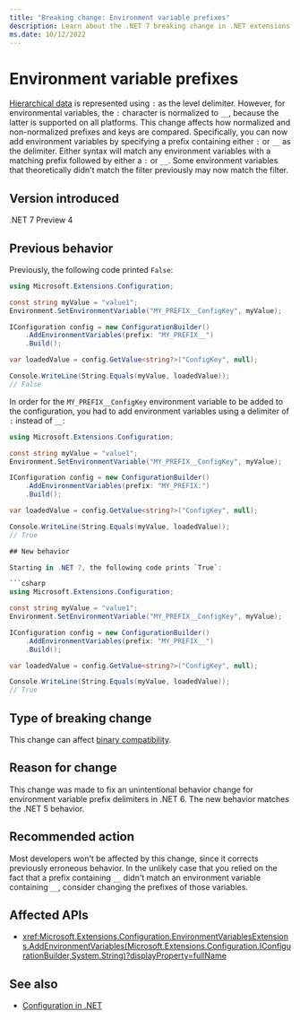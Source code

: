 ```yaml
---
title: "Breaking change: Environment variable prefixes"
description: Learn about the .NET 7 breaking change in .NET extensions where the comparison of normalized prefixes and environment variables has changed.
ms.date: 10/12/2022
---
```

# Environment variable prefixes

[Hierarchical data](../../../extensions/configuration.md#binding-hierarchies) is represented using `:` as the level delimiter. However, for environmental variables, the `:` character is normalized to `__`, because the latter is supported on all platforms. This change affects how normalized and non-normalized prefixes and keys are compared. Specifically, you can now add environment variables by specifying a prefix containing either `:` or `__` as the delimiter. Either syntax will match any environment variables with a matching prefix followed by either a `:` or `__`. Some environment variables that theoretically didn't match the filter previously may now match the filter.

## Version introduced

.NET 7 Preview 4

## Previous behavior

Previously, the following code printed `False`:

```csharp
using Microsoft.Extensions.Configuration;

const string myValue = "value1";
Environment.SetEnvironmentVariable("MY_PREFIX__ConfigKey", myValue);

IConfiguration config = new ConfigurationBuilder()
    .AddEnvironmentVariables(prefix: "MY_PREFIX__")
    .Build();

var loadedValue = config.GetValue<string?>("ConfigKey", null);

Console.WriteLine(String.Equals(myValue, loadedValue));
// False
```

In order for the `MY_PREFIX__ConfigKey` environment variable to be added to the configuration, you had to add environment variables using a delimiter of `:` instead of `__`:

```csharp
using Microsoft.Extensions.Configuration;

const string myValue = "value1";
Environment.SetEnvironmentVariable("MY_PREFIX__ConfigKey", myValue);

IConfiguration config = new ConfigurationBuilder()
    .AddEnvironmentVariables(prefix: "MY_PREFIX:")
    .Build();

var loadedValue = config.GetValue<string?>("ConfigKey", null);

Console.WriteLine(String.Equals(myValue, loadedValue));
// True

## New behavior

Starting in .NET 7, the following code prints `True`:

```csharp
using Microsoft.Extensions.Configuration;

const string myValue = "value1";
Environment.SetEnvironmentVariable("MY_PREFIX__ConfigKey", myValue);

IConfiguration config = new ConfigurationBuilder()
    .AddEnvironmentVariables(prefix: "MY_PREFIX__")
    .Build();

var loadedValue = config.GetValue<string?>("ConfigKey", null);

Console.WriteLine(String.Equals(myValue, loadedValue));
// True
```

## Type of breaking change

This change can affect [binary compatibility](../../categories.md#binary-compatibility).

## Reason for change

This change was made to fix an unintentional behavior change for environment variable prefix delimiters in .NET 6. The new behavior matches the .NET 5 behavior.

## Recommended action

Most developers won't be affected by this change, since it corrects previously erroneous behavior. In the unlikely case that you relied on the fact that a prefix containing `__` didn't match an environment variable containing `__`, consider changing the prefixes of those variables.

## Affected APIs

- <xref:Microsoft.Extensions.Configuration.EnvironmentVariablesExtensions.AddEnvironmentVariables(Microsoft.Extensions.Configuration.IConfigurationBuilder,System.String)?displayProperty=fullName>

## See also

- [Configuration in .NET](../../../extensions/configuration.md)
